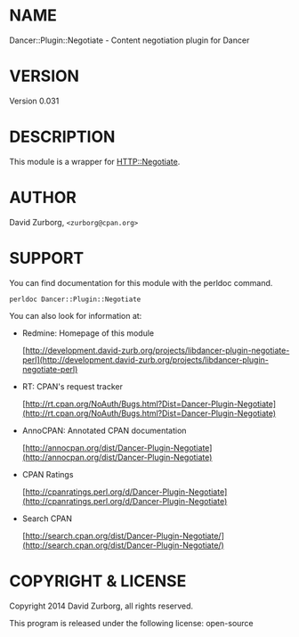 # NAME

Dancer::Plugin::Negotiate - Content negotiation plugin for Dancer

# VERSION

Version 0.031

# DESCRIPTION

This module is a wrapper for [HTTP::Negotiate](https://metacpan.org/pod/HTTP::Negotiate).

# AUTHOR

David Zurborg, `<zurborg@cpan.org>`

# SUPPORT

You can find documentation for this module with the perldoc command.

    perldoc Dancer::Plugin::Negotiate

You can also look for information at:

- Redmine: Homepage of this module

    [http://development.david-zurb.org/projects/libdancer-plugin-negotiate-perl](http://development.david-zurb.org/projects/libdancer-plugin-negotiate-perl)

- RT: CPAN's request tracker

    [http://rt.cpan.org/NoAuth/Bugs.html?Dist=Dancer-Plugin-Negotiate](http://rt.cpan.org/NoAuth/Bugs.html?Dist=Dancer-Plugin-Negotiate)

- AnnoCPAN: Annotated CPAN documentation

    [http://annocpan.org/dist/Dancer-Plugin-Negotiate](http://annocpan.org/dist/Dancer-Plugin-Negotiate)

- CPAN Ratings

    [http://cpanratings.perl.org/d/Dancer-Plugin-Negotiate](http://cpanratings.perl.org/d/Dancer-Plugin-Negotiate)

- Search CPAN

    [http://search.cpan.org/dist/Dancer-Plugin-Negotiate/](http://search.cpan.org/dist/Dancer-Plugin-Negotiate/)

# COPYRIGHT & LICENSE

Copyright 2014 David Zurborg, all rights reserved.

This program is released under the following license: open-source
